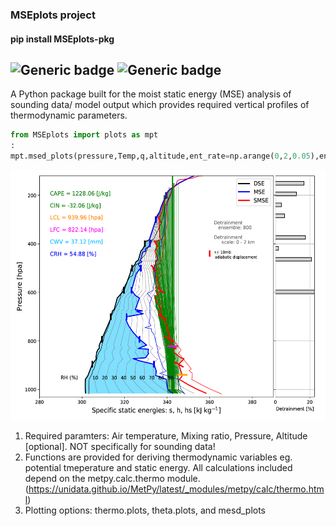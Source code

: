 ### MSEplots project
#### pip install MSEplots-pkg
![Generic badge](https://img.shields.io/badge/Python3.0-<COLOR>.svg)
![Generic badge](https://img.shields.io/badge/MetPy-<COLOR>.svg)
------
A Python package built for the moist static energy (MSE) analysis of sounding data/ model output which provides required vertical profiles of thermodynamic parameters. 

```python
from MSEplots import plots as mpt
:
mpt.msed_plots(pressure,Temp,q,altitude,ent_rate=np.arange(0,2,0.05),entrain=True)
```
<img src="https://github.com/weiming9115/Working-Space/blob/master/MSEplots_metpy/demo.png" width="550" height="400">

1. Required paramters: Air temperature, Mixing ratio, Pressure, Altitude [optional]. NOT specifically for sounding data!
2. Functions are provided for deriving thermodynamic variables eg. potential tmeperature and static energy. All calculations included depend on the metpy.calc.thermo module.
(https://unidata.github.io/MetPy/latest/_modules/metpy/calc/thermo.html)
3. Plotting options: thermo.plots, theta.plots, and mesd_plots
